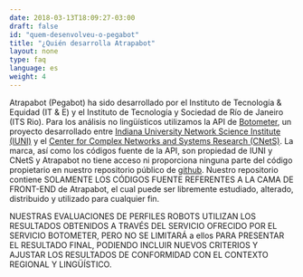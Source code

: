 ```yaml
---
date: 2018-03-13T18:09:27-03:00
draft: false
id: "quem-desenvolveu-o-pegabot"
title: "¿Quién desarrolla Atrapabot"
layout: none
type: faq
language: es
weight: 4
---
```

Atrapabot (Pegabot) ha sido desarrollado por el Instituto de Tecnología & Equidad (IT & E) y el Instituto de Tecnología y Sociedad de Río de Janeiro (ITS Rio). Para los análisis no lingüísticos utilizamos la API de [Botometer](https://market.mashape.com/OSoMe/botometer-pro),  un proyecto desarrollado entre [Indiana University Network Science Institute (IUNI)](https://iuni.iu.edu/) y el [Center for Complex Networks and Systems Research (CNetS)](https://cnets.indiana.edu/). La marca, así como los códigos fuente de la API, son propiedad de IUNI y CNetS y Atrapabot no tiene acceso ni proporciona ninguna parte del código propietario en nuestro repositorio público de [github](https://github.com/AppCivico/pegabot). Nuestro repositorio contiene SOLAMENTE LOS CÓDIGOS FUENTE REFERENTES A LA CAMA DE FRONT-END de Atrapabot, el cual puede ser libremente estudiado, alterado, distribuido y utilizado para cualquier fin.

NUESTRAS EVALUACIONES DE PERFILES ROBOTS UTILIZAN LOS RESULTADOS OBTENIDOS A TRAVÉS DEL SERVICIO OFRECIDO POR EL SERVICIO BOTOMETER, PERO NO SE LIMITARÁ a ellos PARA PRESENTAR EL RESULTADO FINAL, PODIENDO INCLUIR NUEVOS CRITERIOS Y AJUSTAR LOS RESULTADOS DE CONFORMIDAD CON EL CONTEXTO REGIONAL Y LINGÜÍSTICO.
